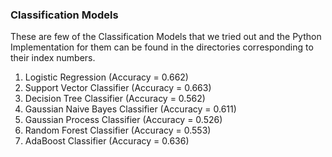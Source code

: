 <h3> Classification Models </h3>

These are few of the Classification Models that we tried out and the Python Implementation for them can be found in the directories corresponding to their index numbers.

<ol>
<li> Logistic Regression (Accuracy = 0.662) </li>
<li> Support Vector Classifier (Accuracy = 0.663) </li>
<li> Decision Tree Classifier (Accuracy = 0.562) </li>
<li> Gaussian Naive Bayes Classifier (Accuracy = 0.611) </li>
<li> Gaussian Process Classifier (Accuracy = 0.526) </li>
<li> Random Forest Classifier (Accuracy = 0.553) </li>
<li> AdaBoost Classifier (Accuracy = 0.636) </li>
</ol>
